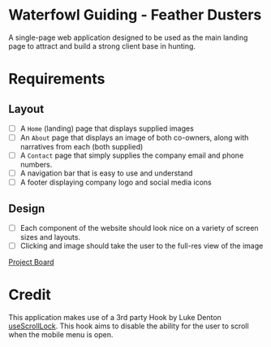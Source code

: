 # Waterfowl Guiding - Feather Dusters

A single-page web application designed to be used as the main landing page to attract and build a strong client base in hunting.

# Requirements

## Layout

- [ ] A `Home` (landing) page that displays supplied images
- [ ] An `About` page that displays an image of both co-owners, along with narratives from each (both supplied)
- [ ] A `Contact` page that simply supplies the company email and phone numbers.
- [ ] A navigation bar that is easy to use and understand
- [ ] A footer displaying company logo and social media icons

## Design

- [ ] Each component of the website should look nice on a variety of screen sizes and layouts.
- [ ] Clicking and image should take the user to the full-res view of the image

[Project Board](https://github.com/JeremiahStrzelczyk/waterfowl-guiding-feather-dusters/projects/1)

# Credit

This application makes use of a 3rd party Hook by Luke Denton [useScrollLock](https://github.com/denno020/useScrollLock). This hook aims to disable the ability for the user to scroll when the mobile menu is open.
